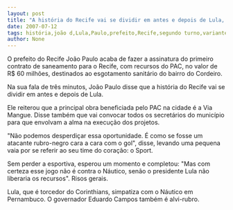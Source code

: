 ```yaml
---
layout: post
title: "A história do Recife vai se dividir em antes e depois de Lula, segundo o prefeito João Paulo"
date: 2007-07-12
tags: história,joão d,Lula,Paulo,prefeito,Recife,segundo turno,variantes
author: None
---
```

O prefeito do Recife Jo&atilde;o Paulo acaba de fazer a assinatura do primeiro contrato de saneamento para o Recife, com recursos do PAC, no valor de&nbsp; R$ 60 milh&otilde;es, destinados ao esgotamento sanit&aacute;rio do bairro do Cordeiro. 

Na sua fala de tr&ecirc;s minutos, Jo&atilde;o Paulo disse que a hist&oacute;ria do Recife vai se dividir em antes e depois de Lula. 

Ele reiterou que a principal obra beneficiada pelo PAC na cidade &eacute; a Via Mangue. Disse tamb&eacute;m que vai convocar todos os secret&aacute;rios do munic&iacute;pio para que envolvam a alma na execu&ccedil;&atilde;o dos projetos. 

&quot;N&atilde;o podemos desperdi&ccedil;ar essa oportunidade. &Eacute; como se fosse um atacante rubro-negro cara a cara com o gol&quot;, disse, levando uma pequena vaia por se referir ao seu time do cora&ccedil;&atilde;o: o Sport. 

Sem perder a esportiva, esperou um momento e completou: &quot;Mas com certeza esse jogo n&atilde;o &eacute; contra o N&aacute;utico, sen&atilde;o o presidente Lula n&atilde;o liberaria os recursos&quot;. Risos gerais. 

Lula, que &eacute; torcedor do Corinthians, simpatiza com o N&aacute;utico em Pernambuco. O governador Eduardo Campos tamb&eacute;m &eacute; alvi-rubro. 
